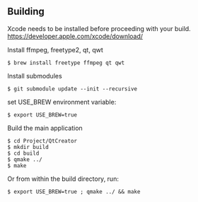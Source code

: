 Building
--------
Xcode needs to be installed before proceeding with your build. https://developer.apple.com/xcode/download/

Install ffmpeg, freetype2, qt, qwt

    $ brew install freetype ffmpeg qt qwt

Install submodules

    $ git submodule update --init --recursive

set USE_BREW environment variable:

    $ export USE_BREW=true

Build the main application

    $ cd Project/QtCreator
    $ mkdir build
    $ cd build
    $ qmake ../
    $ make

Or from within the build directory, run:

    $ export USE_BREW=true ; qmake ../ && make
